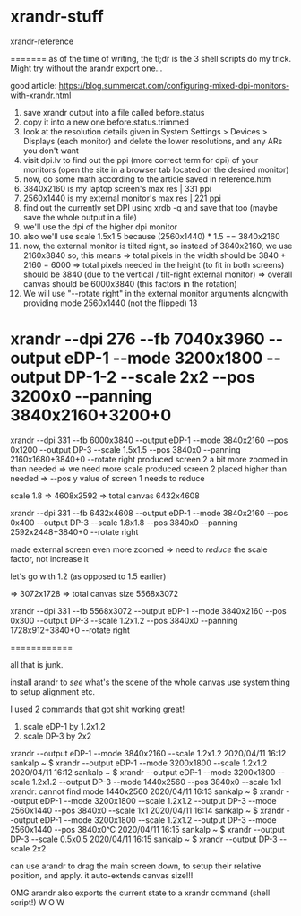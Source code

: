 # xrandr-stuff
xrandr-reference

=======
as of the time of writing, the tl;dr is the 3 shell scripts do my trick. Might try without the arandr export one...

good article: https://blog.summercat.com/configuring-mixed-dpi-monitors-with-xrandr.html

 1. save xrandr output into a file called before.status
 2. copy it into a new one before.status.trimmed
 3. look at the resolution details given in System Settings > Devices > Displays (each monitor) and delete the lower resolutions, and any ARs you don't want
 4. visit dpi.lv to find out the ppi (more correct term for dpi) of your monitors (open the site in a browser tab located on the desired monitor)
 5. now, do some math according to the article saved in reference.htm
 6. 3840x2160 is my laptop screen's max res    | 331 ppi
 7. 2560x1440 is my external monitor's max res | 221 ppi
 8. find out the currently set DPI using xrdb -q and save that too (maybe save the whole output in a file)
 9. we'll use the dpi of the higher dpi monitor
10. also we'll use scale 1.5x1.5 because (2560x1440) * 1.5 == 3840x2160
11. now, the external monitor is tilted right, so instead of 3840x2160, we use 2160x3840 so, this means
    => total pixels in the width should be 3840 + 2160 = 6000
    => total pixels needed in the height (to fit in both screens) should be 3840 (due to the vertical / tilt-right external monitor)
    => overall canvas should be 6000x3840 (this factors in the rotation)
12. We will use "--rotate right" in the external monitor arguments alongwith providing mode 2560x1440 (not the flipped)
13

# xrandr --dpi 276 --fb 7040x3960 --output eDP-1 --mode 3200x1800 --output DP-1-2 --scale 2x2 --pos 3200x0 --panning 3840x2160+3200+0

xrandr --dpi 331 --fb 6000x3840 --output eDP-1 --mode 3840x2160 --pos 0x1200 --output DP-3 --scale 1.5x1.5 --pos 3840x0 --panning 2160x1680+3840+0 --rotate right
produced screen 2 a bit more zoomed in than needed => we need more scale
produced screen 2 placed higher than needed => --pos y value of screen 1 needs to reduce

scale 1.8 => 4608x2592
=> total canvas 6432x4608

xrandr --dpi 331 --fb 6432x4608 --output eDP-1 --mode 3840x2160 --pos 0x400 --output DP-3 --scale 1.8x1.8 --pos 3840x0 --panning 2592x2448+3840+0 --rotate right

made external screen even more zoomed => need to _reduce_ the scale factor, not increase it

let's go with 1.2 (as opposed to 1.5 earlier)

=> 3072x1728
=> total canvas size 5568x3072

xrandr --dpi 331 --fb 5568x3072 --output eDP-1 --mode 3840x2160 --pos 0x300 --output DP-3 --scale 1.2x1.2 --pos 3840x0 --panning 1728x912+3840+0 --rotate right

============

all that is junk.

install arandr to _see_ what's the scene of the whole canvas
use system thing to setup alignment etc.

I used 2 commands that got shit working great!

1) scale eDP-1 by 1.2x1.2
2) scale DP-3 by 2x2

  xrandr --output eDP-1 --mode 3840x2160 --scale 1.2x1.2
 2020/04/11 16:12  sankalp  ~ 
 $  xrandr --output eDP-1 --mode 3200x1800 --scale 1.2x1.2
 2020/04/11 16:12  sankalp  ~ 
 $  xrandr --output eDP-1 --mode 3200x1800 --scale 1.2x1.2 --output DP-3 --mode 1440x2560 --pos 3840x0 --scale 1x1
xrandr: cannot find mode 1440x2560
 2020/04/11 16:13  sankalp  ~ 
 $  xrandr --output eDP-1 --mode 3200x1800 --scale 1.2x1.2 --output DP-3 --mode 2560x1440 --pos 3840x0 --scale 1x1
 2020/04/11 16:14  sankalp  ~ 
 $  xrandr --output eDP-1 --mode 3200x1800 --scale 1.2x1.2 --output DP-3 --mode 2560x1440 --pos 3840x0^C
 2020/04/11 16:15  sankalp  ~ 
 $  xrandr --output DP-3 --scale 0.5x0.5
 2020/04/11 16:15  sankalp  ~ 
 $  xrandr --output DP-3 --scale 2x2

can use arandr to drag the main screen down, to setup their relative position, and apply.
it auto-extends canvas size!!!

OMG arandr also exports the current state to a xrandr command (shell script!)
W O W

